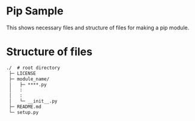 # Pip Sample

This shows necessary files and structure of files for making a pip module.


# Structure of files

```markdown
./  # root directory
 ├─ LICENSE
 ├─ module_name/
 │   ├─ ****.py
 │   :
 │   :
 │   └─ __init__.py
 ├─ README.md
 └─ setup.py
```
